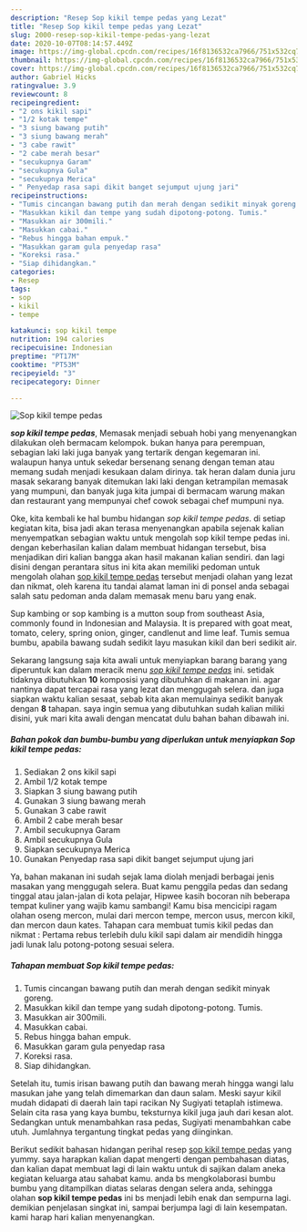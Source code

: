 ```yaml
---
description: "Resep Sop kikil tempe pedas yang Lezat"
title: "Resep Sop kikil tempe pedas yang Lezat"
slug: 2000-resep-sop-kikil-tempe-pedas-yang-lezat
date: 2020-10-07T08:14:57.449Z
image: https://img-global.cpcdn.com/recipes/16f8136532ca7966/751x532cq70/sop-kikil-tempe-pedas-foto-resep-utama.jpg
thumbnail: https://img-global.cpcdn.com/recipes/16f8136532ca7966/751x532cq70/sop-kikil-tempe-pedas-foto-resep-utama.jpg
cover: https://img-global.cpcdn.com/recipes/16f8136532ca7966/751x532cq70/sop-kikil-tempe-pedas-foto-resep-utama.jpg
author: Gabriel Hicks
ratingvalue: 3.9
reviewcount: 8
recipeingredient:
- "2 ons kikil sapi"
- "1/2 kotak tempe"
- "3 siung bawang putih"
- "3 siung bawang merah"
- "3 cabe rawit"
- "2 cabe merah besar"
- "secukupnya Garam"
- "secukupnya Gula"
- "secukupnya Merica"
- " Penyedap rasa sapi dikit banget sejumput ujung jari"
recipeinstructions:
- "Tumis cincangan bawang putih dan merah dengan sedikit minyak goreng."
- "Masukkan kikil dan tempe yang sudah dipotong-potong. Tumis."
- "Masukkan air 300mili."
- "Masukkan cabai."
- "Rebus hingga bahan empuk."
- "Masukkan garam gula penyedap rasa"
- "Koreksi rasa."
- "Siap dihidangkan."
categories:
- Resep
tags:
- sop
- kikil
- tempe

katakunci: sop kikil tempe 
nutrition: 194 calories
recipecuisine: Indonesian
preptime: "PT17M"
cooktime: "PT53M"
recipeyield: "3"
recipecategory: Dinner

---
```



![Sop kikil tempe pedas](https://img-global.cpcdn.com/recipes/16f8136532ca7966/751x532cq70/sop-kikil-tempe-pedas-foto-resep-utama.jpg)

<b><i>sop kikil tempe pedas</i></b>, Memasak menjadi sebuah hobi yang menyenangkan dilakukan oleh bermacam kelompok. bukan hanya para perempuan, sebagian laki laki juga banyak yang tertarik dengan kegemaran ini. walaupun hanya untuk sekedar bersenang senang dengan teman atau memang sudah menjadi kesukaan dalam dirinya. tak heran dalam dunia juru masak sekarang banyak ditemukan laki laki dengan ketrampilan memasak yang mumpuni, dan banyak juga kita jumpai di bermacam warung makan dan restaurant yang mempunyai chef cowok sebagai chef mumpuni nya.

Oke, kita kembali ke hal bumbu hidangan <i>sop kikil tempe pedas</i>. di setiap kegiatan kita, bisa jadi akan terasa menyenangkan apabila sejenak kalian menyempatkan sebagian waktu untuk mengolah sop kikil tempe pedas ini. dengan keberhasilan kalian dalam membuat hidangan tersebut, bisa menjadikan diri kalian bangga akan hasil makanan kalian sendiri. dan lagi disini dengan perantara situs ini kita akan memiliki pedoman untuk mengolah olahan <u>sop kikil tempe pedas</u> tersebut menjadi olahan yang lezat dan nikmat, oleh karena itu tandai alamat laman ini di ponsel anda sebagai salah satu pedoman anda dalam memasak menu baru yang enak.

Sup kambing or sop kambing is a mutton soup from southeast Asia, commonly found in Indonesian and Malaysia. It is prepared with goat meat, tomato, celery, spring onion, ginger, candlenut and lime leaf. Tumis semua bumbu, apabila bawang sudah sedikit layu masukan kikil dan beri sedikit air.


Sekarang langsung saja kita awali untuk menyiapkan barang barang yang diperuntuk kan dalam meracik menu <u><i>sop kikil tempe pedas</i></u> ini. setidak tidaknya dibutuhkan <b>10</b> komposisi yang dibutuhkan di makanan ini. agar nantinya dapat tercapai rasa yang lezat dan menggugah selera. dan juga siapkan waktu kalian sesaat, sebab kita akan memulainya sedikit banyak dengan <b>8</b> tahapan. saya ingin semua yang dibutuhkan sudah kalian miliki disini, yuk mari kita awali dengan mencatat dulu bahan bahan dibawah ini.

<!--inarticleads1-->

##### Bahan pokok dan bumbu-bumbu yang diperlukan untuk menyiapkan Sop kikil tempe pedas:

1. Sediakan 2 ons kikil sapi
1. Ambil 1/2 kotak tempe
1. Siapkan 3 siung bawang putih
1. Gunakan 3 siung bawang merah
1. Gunakan 3 cabe rawit
1. Ambil 2 cabe merah besar
1. Ambil secukupnya Garam
1. Ambil secukupnya Gula
1. Siapkan secukupnya Merica
1. Gunakan  Penyedap rasa sapi dikit banget sejumput ujung jari


Ya, bahan makanan ini sudah sejak lama diolah menjadi berbagai jenis masakan yang menggugah selera. Buat kamu penggila pedas dan sedang tinggal atau jalan-jalan di kota pelajar, Hipwee kasih bocoran nih beberapa tempat kuliner yang wajib kamu sambangi! Kamu bisa mencicipi ragam olahan oseng mercon, mulai dari mercon tempe, mercon usus, mercon kikil, dan mercon daun kates. Tahapan cara membuat tumis kikil pedas dan nikmat : Pertama rebus terlebih dulu kikil sapi dalam air mendidih hingga jadi lunak lalu potong-potong sesuai selera. 

<!--inarticleads2-->

##### Tahapan membuat Sop kikil tempe pedas:

1. Tumis cincangan bawang putih dan merah dengan sedikit minyak goreng.
1. Masukkan kikil dan tempe yang sudah dipotong-potong. Tumis.
1. Masukkan air 300mili.
1. Masukkan cabai.
1. Rebus hingga bahan empuk.
1. Masukkan garam gula penyedap rasa
1. Koreksi rasa.
1. Siap dihidangkan.


Setelah itu, tumis irisan bawang putih dan bawang merah hingga wangi lalu masukan jahe yang telah dimemarkan dan daun salam. Meski sayur kikil mudah didapati di daerah lain tapi racikan Ny Sugiyati tetaplah istimewa. Selain cita rasa yang kaya bumbu, teksturnya kikil juga jauh dari kesan alot. Sedangkan untuk menambahkan rasa pedas, Sugiyati menambahkan cabe utuh. Jumlahnya tergantung tingkat pedas yang diinginkan. 

Berikut sedikit bahasan hidangan perihal resep <u>sop kikil tempe pedas</u> yang yummy. saya harapkan kalian dapat mengerti dengan pembahasan diatas, dan kalian dapat membuat lagi di lain waktu untuk di sajikan dalam aneka kegiatan keluarga atau sahabat kamu. anda bs mengkolaborasi bumbu bumbu yang ditampilkan diatas selaras dengan selera anda, sehingga olahan <b>sop kikil tempe pedas</b> ini bs menjadi lebih enak dan sempurna lagi. demikian penjelasan singkat ini, sampai berjumpa lagi di lain kesempatan. kami harap hari kalian menyenangkan.
